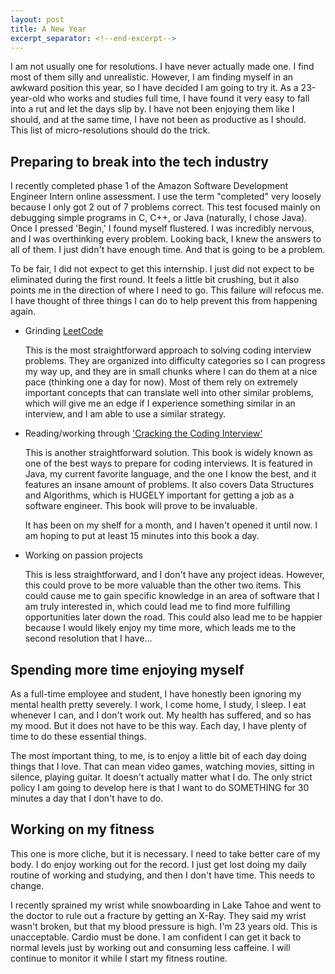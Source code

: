 ```yaml
---
layout: post
title: A New Year
excerpt_separator: <!--end-excerpt-->
---
```

I am not usually one for resolutions. I have never actually made one. I find most of them silly and unrealistic. However, I am finding myself in an awkward position this year, so I have decided I am going to try it. As a 23-year-old who works and studies full time, I have found it very easy to fall into a rut and let the days slip by. I have not been enjoying them like I should, and at the same time, I have not been as productive as I should. This list of micro-resolutions should do the trick.

<!--end-excerpt-->

## Preparing to break into the tech industry

I recently completed phase 1 of the Amazon Software Development Engineer Intern online assessment. I use the term "completed" very loosely because I only got 2 out of 7 problems correct. This test focused mainly on debugging simple programs in C, C++, or Java (naturally, I chose Java). Once I pressed 'Begin,' I found myself flustered. I was incredibly nervous, and I was overthinking every problem. Looking back, I knew the answers to all of them. I just didn't have enough time. And that is going to be a problem.

To be fair, I did not expect to get this internship. I just did not expect to be eliminated during the first round. It feels a little bit crushing, but it also points me in the direction of where I need to go. This failure will refocus me. I have thought of three things I can do to help prevent this from happening again.

- Grinding [LeetCode](https://leetcode.com/)

  This is the most straightforward approach to solving coding interview problems. They are organized into difficulty categories so I can progress my way up, and they are in small chunks where I can do them at a nice pace (thinking one a day for now). Most of them rely on extremely important concepts that can translate well into other similar problems, which will give me an edge if I experience something similar in an interview, and I am able to use a similar strategy.

- Reading/working through ['Cracking the Coding Interview'](https://www.amazon.com/Cracking-Coding-Interview-Programming-Questions/dp/0984782850)

  This is another straightforward solution. This book is widely known as one of the best ways to prepare for coding interviews. It is featured in Java, my current favorite language, and the one I know the best, and it features an insane amount of problems. It also covers Data Structures and Algorithms, which is HUGELY important for getting a job as a software engineer. This book will prove to be invaluable.

  It has been on my shelf for a month, and I haven't opened it until now. I am hoping to put at least 15 minutes into this book a day.

- Working on passion projects

  This is less straightforward, and I don't have any project ideas. However, this could prove to be more valuable than the other two items. This could cause me to gain specific knowledge in an area of software that I am truly interested in, which could lead me to find more fulfilling opportunities later down the road. This could also lead me to be happier because I would likely enjoy my time more, which leads me to the second resolution that I have...

## Spending more time enjoying myself

As a full-time employee and student, I have honestly been ignoring my mental health pretty severely. I work, I come home, I study, I sleep. I eat whenever I can, and I don't work out. My health has suffered, and so has my mood. But it does not have to be this way. Each day, I have plenty of time to do these essential things.

The most important thing, to me, is to enjoy a little bit of each day doing things that I love. That can mean video games, watching movies, sitting in silence, playing guitar. It doesn't actually matter what I do. The only strict policy I am going to develop here is that I want to do SOMETHING for 30 minutes a day that I don't have to do.

## Working on my fitness

This one is more cliche, but it is necessary. I need to take better care of my body. I do enjoy working out for the record. I just get lost doing my daily routine of working and studying, and then I don't have time. This needs to change.

I recently sprained my wrist while snowboarding in Lake Tahoe and went to the doctor to rule out a fracture by getting an X-Ray. They said my wrist wasn't broken, but that my blood pressure is high. I'm 23 years old. This is unacceptable. Cardio must be done. I am confident I can get it back to normal levels just by working out and consuming less caffeine. I will continue to monitor it while I start my fitness routine.
